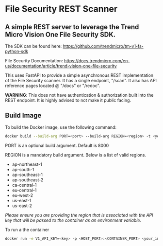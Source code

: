 # File Security REST Scanner

## A simple REST server to leverage the Trend Micro Vision One File Security SDK.
The SDK can be found here: https://github.com/trendmicro/tm-v1-fs-python-sdk

File Security Documentation: https://docs.trendmicro.com/en-us/documentation/article/trend-vision-one-file-security

This uses FastAPI to provide a simple asynchronous REST implementation of the File Security scanner. It has a single endpoint, "/scan". It also has API reference pages located @ "/docs" or "/redoc".

**WARNING**: This does not have authentication & authorization built into the REST endpoint. It is highly advised to not make it public facing.

## Build Image

To build the Docker image, use the following command:

```bash
docker build --build-arg PORT=<port> --build-arg REGION=<region> -t <your_image_name> .
```

PORT is an optional build argument. Default is 8000

REGION is a mandatory build argument. Below is a list of valid regions.
- ap-northeast-1
- ap-south-1
- ap-southeast-1
- ap-southeast-2
- ca-central-1
- eu-central-1
- eu-west-2
- us-east-1
- us-east-2


*Please ensure you are providing the region that is associated with the API key that will be passed to the container as an environment variable.*

To run a the container
```bash
docker run -e V1_API_KEY=<key> -p <HOST_PORT>:<CONTAINER_PORT> <your_image_name>
```
